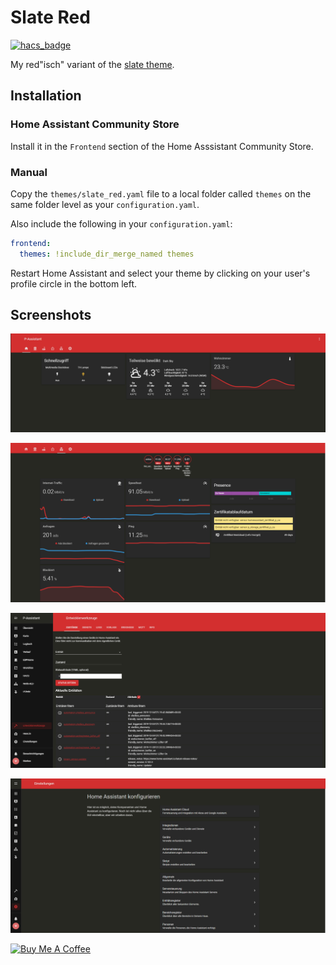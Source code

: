 # Slate Red

[![hacs_badge](https://img.shields.io/badge/HACS-default-orange.svg)](https://github.com/custom-components/hacs)

My red"isch" variant of the [slate theme](https://github.com/seangreen2/slate_theme).

## Installation

### Home Assistant Community Store

Install it in the `Frontend` section of the Home Asssistant Community Store.


### Manual

Copy the `themes/slate_red.yaml` file to a local folder called `themes` on the same folder level as your `configuration.yaml`.

Also include the following in your `configuration.yaml`:

```yaml
frontend:
  themes: !include_dir_merge_named themes
```
  
Restart Home Assistant and select your theme by clicking on your user's profile circle in the bottom left.

## Screenshots

![Lovelace](https://raw.githubusercontent.com/Poeschl/slate_red/master/assets/lovelace1.png)

![Lovelace](https://raw.githubusercontent.com/Poeschl/slate_red/master/assets/lovelace2.png)

![Lovelace](https://raw.githubusercontent.com/Poeschl/slate_red/master/assets/devtools.png)

![Lovelace](https://raw.githubusercontent.com/Poeschl/slate_red/master/assets/settings.png)


[![Buy Me A Coffee](https://img.shields.io/badge/Buy%20me%20a%20coffee-%23d32f2f?logo=buy-me-a-coffee&style=for-the-badge&logoColor=white)](https://www.buymeacoffee.com/Poeschl)
